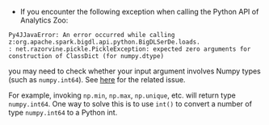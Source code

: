 * If you encounter the following exception when calling the Python API of Analytics Zoo:
```
Py4JJavaError: An error occurred while calling z:org.apache.spark.bigdl.api.python.BigDLSerDe.loads.
: net.razorvine.pickle.PickleException: expected zero arguments for construction of ClassDict (for numpy.dtype)
```
you may need to check whether your input argument involves Numpy types (such as `numpy.int64`). See [here](https://issues.apache.org/jira/browse/SPARK-12157) for the related issue.

For example, invoking `np.min`, `np.max`, `np.unique`, etc. will return type `numpy.int64`. One way to solve this is to use `int()` to convert a number of type `numpy.int64` to a Python int.
